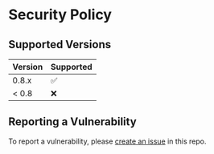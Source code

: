 # Security Policy

## Supported Versions

| Version | Supported          |
| ------- | ------------------ |
| 0.8.x   | :white_check_mark: |
| < 0.8   | :x:                |

## Reporting a Vulnerability

To report a vulnerability, please
[create an issue](https://github.com/integreat-io/integreat/issues) in this
repo.
